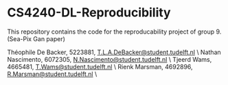 # CS4240-DL-Reproducibility
This repository contains the code for the reproducability project of group 9. (Sea-Pix Gan paper)

Théophile De Backer, 5223881, T.L.A.DeBacker@student.tudelft.nl \\
Nathan Nascimento, 6072305, N.Nascimento@student.tudelft.nl \\
Tjeerd Wams, 4665481, T.Wams@student.tudelft.nl \\
Rienk Marsman, 4692896, R.Marsman@student.tudelft.nl \\
